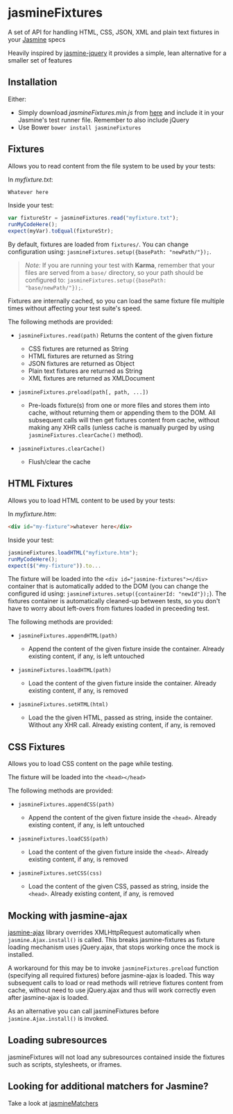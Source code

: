 # jasmineFixtures

A set of API for handling HTML, CSS, JSON, XML and plain text fixtures in your [Jasmine](http://jasmine.github.io/) specs

Heavily inspired by [jasmine-jquery](https://github.com/velesin/jasmine-jquery) it provides a simple, lean alternative for a smaller set of features

## Installation

Either:

- Simply download _jasmineFixtures.min.js_ from [here](https://raw.github.com/MassimoFoti/jasmineFixtures/master/dist/jasmineFixtures.min.js) and include it in your Jasmine's test runner file. Remember to also include jQuery
- Use Bower ```bower install jasmineFixtures```

## Fixtures

Allows you to read content from the file system to be used by your tests:

In _myfixture.txt_:

```html
Whatever here
```

Inside your test:

```js
var fixtureStr = jasmineFixtures.read("myfixture.txt");
runMyCodeHere();
expect(myVar).toEqual(fixtureStr);
```

By default, fixtures are loaded from `fixtures/`.
You can change configuration using: `jasmineFixtures.setup({basePath: "newPath/"});`.

> _Note:_
> If you are running your test with **Karma**, remember that your files are served from a `base/` directory,
> so your path should be configured to: `jasmineFixtures.setup({basePath: "base/newPath/"});`.

Fixtures are internally cached, so you can load the same fixture file multiple times without affecting your test suite's speed.

The following methods are provided:

- `jasmineFixtures.read(path)` Returns the content of the given fixture
  - CSS fixtures are returned as String
  - HTML fixtures are returned as String
  - JSON fixtures are returned as Object
  - Plain text fixtures are returned as String
  - XML fixtures are returned as XMLDocument
  
- `jasmineFixtures.preload(path[, path, ...])`
  - Pre-loads fixture(s) from one or more files and stores them into cache, without returning them or appending them to the DOM. All subsequent calls will then get fixtures content from cache, without making any XHR calls (unless cache is manually purged by using `jasmineFixtures.clearCache()` method).
  
- `jasmineFixtures.clearCache()`
  - Flush/clear the cache 

## HTML Fixtures

Allows you to load HTML content to be used by your tests:

In _myfixture.htm_:

```html
<div id="my-fixture">whatever here</div>
```

Inside your test:

```js
jasmineFixtures.loadHTML("myfixture.htm");
runMyCodeHere();
expect($("#my-fixture")).to...
```

The fixture will be loaded into the `<div id="jasmine-fixtures"></div>` container that is automatically added to the DOM (you can change the configured id using: `jasmineFixtures.setup({containerId: "newId"});`). The fixtures container is automatically cleaned-up between tests, so you don't have to worry about left-overs from fixtures loaded in preceeding test.

The following methods are provided:

- `jasmineFixtures.appendHTML(path)`
  - Append the content of the given fixture inside the container. Already existing content, if any, is left untouched
  
- `jasmineFixtures.loadHTML(path)`
  - Load the content of the given fixture inside the container. Already existing content, if any, is removed
  
- `jasmineFixtures.setHTML(html)`
  - Load the the given HTML, passed as string, inside the container. Without any XHR call. Already existing content, if any, is removed  
  
## CSS Fixtures 

Allows you to load CSS content on the page while testing.

The fixture will be loaded into the `<head></head>`

The following methods are provided:

- `jasmineFixtures.appendCSS(path)`
  - Append the content of the given fixture inside the `<head>`. Already existing content, if any, is left untouched
  
- `jasmineFixtures.loadCSS(path)`
  - Load the content of the given fixture inside the `<head>`. Already existing content, if any, is removed

- `jasmineFixtures.setCSS(css)`
  - Load the content of the given CSS, passed as string, inside the `<head>`. Already existing content, if any, is removed

## Mocking with jasmine-ajax

[jasmine-ajax](https://github.com/jasmine/jasmine-ajax) library overrides XMLHttpRequest automatically when `jasmine.Ajax.install()` is called. 
This breaks jasmine-fixtures as fixture loading mechanism uses jQuery.ajax, that stops working once the mock is installed. 

A workaround for this may be to invoke `jasmineFixtures.preload` function (specifying all required fixtures) before jasmine-ajax is loaded. 
This way subsequent calls to load or read methods will retrieve fixtures content from cache, without need to use jQuery.ajax and thus will work correctly even after jasmine-ajax is loaded.

As an alternative you can call jasmineFixtures before `jasmine.Ajax.install()` is invoked.

## Loading subresources

jasmineFixtures will not load any subresources contained inside the fixtures such as scripts, stylesheets, or iframes. 

## Looking for additional matchers for Jasmine?

Take a look at [jasmineMatchers](https://github.com/MassimoFoti/jasmineMatchers)
